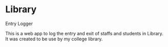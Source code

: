 # Library
Entry Logger

This is a web app to log the entry and exit of staffs and students in Library. It was created to be use by my college library.
